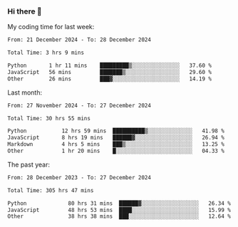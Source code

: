 ### Hi there 👋

My coding time for last week:

<!--START_SECTION:week-->

```txt
From: 21 December 2024 - To: 28 December 2024

Total Time: 3 hrs 9 mins

Python       1 hr 11 mins    █████████▒░░░░░░░░░░░░░░░   37.60 %
JavaScript   56 mins         ███████▒░░░░░░░░░░░░░░░░░   29.60 %
Other        26 mins         ███▓░░░░░░░░░░░░░░░░░░░░░   14.19 %
```

<!--END_SECTION:week-->

Last month:

<!--START_SECTION:month-->

```txt
From: 27 November 2024 - To: 27 December 2024

Total Time: 30 hrs 55 mins

Python           12 hrs 59 mins  ██████████▒░░░░░░░░░░░░░░   41.98 %
JavaScript       8 hrs 19 mins   ██████▓░░░░░░░░░░░░░░░░░░   26.94 %
Markdown         4 hrs 5 mins    ███▒░░░░░░░░░░░░░░░░░░░░░   13.25 %
Other            1 hr 20 mins    █░░░░░░░░░░░░░░░░░░░░░░░░   04.33 %
```

<!--END_SECTION:month-->

The past year:

<!--START_SECTION:year-->

```txt
From: 28 December 2023 - To: 27 December 2024

Total Time: 305 hrs 47 mins

Python             80 hrs 31 mins  ██████▓░░░░░░░░░░░░░░░░░░   26.34 %
JavaScript         48 hrs 53 mins  ████░░░░░░░░░░░░░░░░░░░░░   15.99 %
Other              38 hrs 38 mins  ███░░░░░░░░░░░░░░░░░░░░░░   12.64 %
```

<!--END_SECTION:year-->
